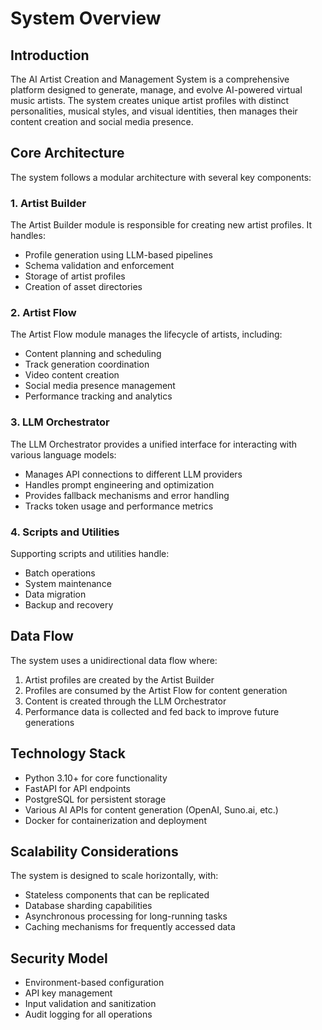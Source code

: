 # System Overview

## Introduction
The AI Artist Creation and Management System is a comprehensive platform designed to generate, manage, and evolve AI-powered virtual music artists. The system creates unique artist profiles with distinct personalities, musical styles, and visual identities, then manages their content creation and social media presence.

## Core Architecture
The system follows a modular architecture with several key components:

### 1. Artist Builder
The Artist Builder module is responsible for creating new artist profiles. It handles:
- Profile generation using LLM-based pipelines
- Schema validation and enforcement
- Storage of artist profiles
- Creation of asset directories

### 2. Artist Flow
The Artist Flow module manages the lifecycle of artists, including:
- Content planning and scheduling
- Track generation coordination
- Video content creation
- Social media presence management
- Performance tracking and analytics

### 3. LLM Orchestrator
The LLM Orchestrator provides a unified interface for interacting with various language models:
- Manages API connections to different LLM providers
- Handles prompt engineering and optimization
- Provides fallback mechanisms and error handling
- Tracks token usage and performance metrics

### 4. Scripts and Utilities
Supporting scripts and utilities handle:
- Batch operations
- System maintenance
- Data migration
- Backup and recovery

## Data Flow
The system uses a unidirectional data flow where:
1. Artist profiles are created by the Artist Builder
2. Profiles are consumed by the Artist Flow for content generation
3. Content is created through the LLM Orchestrator
4. Performance data is collected and fed back to improve future generations

## Technology Stack
- Python 3.10+ for core functionality
- FastAPI for API endpoints
- PostgreSQL for persistent storage
- Various AI APIs for content generation (OpenAI, Suno.ai, etc.)
- Docker for containerization and deployment

## Scalability Considerations
The system is designed to scale horizontally, with:
- Stateless components that can be replicated
- Database sharding capabilities
- Asynchronous processing for long-running tasks
- Caching mechanisms for frequently accessed data

## Security Model
- Environment-based configuration
- API key management
- Input validation and sanitization
- Audit logging for all operations
